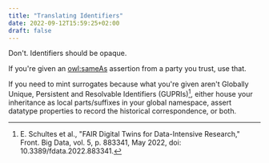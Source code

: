 ```yaml
---
title: "Translating Identifiers"
date: 2022-09-12T15:59:25+02:00
draft: false
---
```


Don't. Identifiers should be opaque.

If you're given an <a title="http://www.w3.org/2002/07/owl#sameAs" href="https://prefix.zazuko.com/owl:sameAs">owl:sameAs</a> assertion from a party you trust, use that.

If you need to mint surrogates because what you're given aren't Globally Unique, Persistent and
Resolvable Identifiers (GUPRIs)[^gupri], either house your
inheritance as local parts/suffixes in your global namespace, assert datatype properties to record
the historical correspondence, or both.

[^gupri]: E. Schultes et al., "FAIR Digital Twins for Data-Intensive Research," Front. Big Data,
vol. 5, p. 883341, May 2022, doi: 10.3389/fdata.2022.883341.